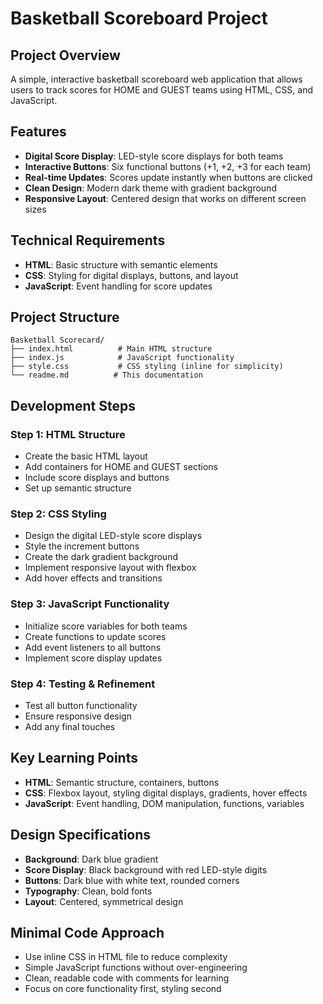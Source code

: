 # Basketball Scoreboard Project

## Project Overview
A simple, interactive basketball scoreboard web application that allows users to track scores for HOME and GUEST teams using HTML, CSS, and JavaScript.

## Features
- **Digital Score Display**: LED-style score displays for both teams
- **Interactive Buttons**: Six functional buttons (+1, +2, +3 for each team)
- **Real-time Updates**: Scores update instantly when buttons are clicked
- **Clean Design**: Modern dark theme with gradient background
- **Responsive Layout**: Centered design that works on different screen sizes

## Technical Requirements
- **HTML**: Basic structure with semantic elements
- **CSS**: Styling for digital displays, buttons, and layout
- **JavaScript**: Event handling for score updates

## Project Structure
```
Basketball Scorecard/
├── index.html          # Main HTML structure
├── index.js            # JavaScript functionality
├── style.css           # CSS styling (inline for simplicity)
└── readme.md          # This documentation
```

## Development Steps

### Step 1: HTML Structure
- Create the basic HTML layout
- Add containers for HOME and GUEST sections
- Include score displays and buttons
- Set up semantic structure

### Step 2: CSS Styling
- Design the digital LED-style score displays
- Style the increment buttons
- Create the dark gradient background
- Implement responsive layout with flexbox
- Add hover effects and transitions

### Step 3: JavaScript Functionality
- Initialize score variables for both teams
- Create functions to update scores
- Add event listeners to all buttons
- Implement score display updates

### Step 4: Testing & Refinement
- Test all button functionality
- Ensure responsive design
- Add any final touches

## Key Learning Points
- **HTML**: Semantic structure, containers, buttons
- **CSS**: Flexbox layout, styling digital displays, gradients, hover effects
- **JavaScript**: Event handling, DOM manipulation, functions, variables

## Design Specifications
- **Background**: Dark blue gradient
- **Score Display**: Black background with red LED-style digits
- **Buttons**: Dark blue with white text, rounded corners
- **Typography**: Clean, bold fonts
- **Layout**: Centered, symmetrical design

## Minimal Code Approach
- Use inline CSS in HTML file to reduce complexity
- Simple JavaScript functions without over-engineering
- Clean, readable code with comments for learning
- Focus on core functionality first, styling second
